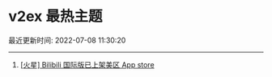 # v2ex 最热主题

最近更新时间: 2022-07-08 11:30:20

--- 
1. [[火星] Bilibili 国际版已上架美区 App store](https://www.v2ex.com/t/864812) 
